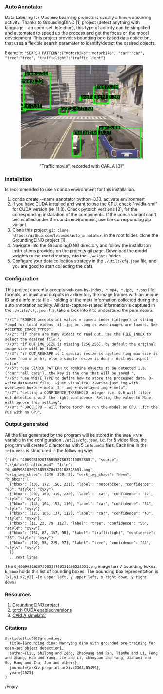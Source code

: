 ### Auto Annotator

Data Labeling for Machine Learning projects is usually a time-consuming activity. Thanks to GroundingDINO [1] project (detect anything with language - an open-set detection), this type of activity can be simplified and automated to speed up the process and get the focus on the model development. This project provides bounding box-based data collection, that uses a flexible search parameter to identify/detect the desired objects.

Example: ```"SEARCH_PATTERN":{"motorbike":"motorbike", "car":"car", "tree":"tree", "trafficlight":"traffic light"}```


<p align="center"> 
  <img src="info/carla_traffic.gif" alt="" width="400"></a>
  <div align="center">"Traffic movie", recorded with CARLA [3]"</div>
</p>

### Installation

Is recommended to use a conda environment for this installation.

1. conda create --name aanotator python=3.10, activate environment
2. if you have CUDA installed and want to use the GPU, check "nvidia-smi" for CUDA version (ie. 11.8). Check pytorch versions [2], for the corresponding installation of the components. If the conda variant can't be installed under the conda environment, use the corresponding pip variant.
3. Clone this project ```git clone https://github.com/fvilmos/auto_annotator```, in the root folder, clone the GroundingDINO project [1].
4. Navigate into the GroundingDINO directory and follow the installation instructions provided on the projects git page. Download the model weights to the root directory, into the ```./weights``` folder.
5. Configure your data collection strategy in the ```./utils/cfg.json``` file, and you are good to start collecting the data.

### Configuration

This project currently accepts ```web-cam-by-index, *.mp4, *.jpg, *.png``` file formats, as input and outputs in a directory the image frames with an unique ID and a info.meta file - holding all the meta information collected during the auto annotation activity.
All data-capture-related information is captured in the ```./utils/cfg.json``` file, take a look into it to understand the parameters.

```
"//1": "SOURCE accepts int values = camera index (integer) or string *.mp4 for local videos. if .jpg or .png is used images are loaded. See ACCEPTED_IMAGE_TYPES",
"//2": "if there are many videos to read out, use the FILE_INDEX to select the desired file.",
"//3": "if OUT_IMG_SIZE is missing [256,256], by default the original image size will be taken",
"//4": "if OUT_RESHAPE is 1 special resize is applied (img max size is taken from w or h), else a simple resize is done - destroys aspect ratio",
"//5": "use SEARCH_PATTERN to combine objects to be detected i.e. {'car':'all cars'}. the key is the one that will be saved ",
"//6": "use WRITE_TYPE to define how to store the processed data. 0-write data+meta file, 1-just visualize, 2-write just img with overlayed boxes + meta, 3 - img + overlayed img + meta",
"//7": "setting a CONFIDENCE_THRESHOLD integer i.e. 0.6 will filter out detections with the right confidence. Setting the value to None, will ignore this setting",
"//8": "FORCE_CPU - will force torch to run the model on CPU...for the PCs with no GPU",
```

### Output generated

All the files generated by the program will be stored in the ```BASE_PATH``` variable in the configuration ```./utils/cfg.json```, i.e. for 5 video files, the program will create 5 directories with 5 ```info.meta``` files.
Each line in the ```info.meta``` is structured in the following way:
```
{"id": "40699810207558558786321108528651", "source": ".\\data\\traffic.mp4", "file": "0_40699810207558558786321108528651.png", 
"orig_img_shape": [240, 320, 3], "work_img_shape": "None", 
"b_bbox": [
  {"bbox": [135, 172, 156, 231], "label": "motorbike", "confidence": "83", "style": "xyxy"}, 
  {"bbox": [200, 160, 310, 239], "label": "car", "confidence": "62", "style": "xyxy"}, 
  {"bbox": [143, 104, 153, 110], "label": "car", "confidence": "54", "style": "xyxy"}, 
  {"bbox": [125, 105, 137, 112], "label": "car", "confidence": "40", "style": "xyxy"}, 
  {"bbox": [11, 22, 79, 112], "label": "tree", "confidence": "56", "style": "xyxy"}, 
  {"bbox": [154, 82, 157, 90], "label": "trafficlight", "confidence": "36", "style": "xyxy"}, 
  {"bbox": [192, 55, 229, 97], "label": "tree", "confidence": "40", "style": "xyxy"}
  ]}
  ...next lines
```
The ```0_40699810207558558786321108528651.png``` image has 7 bounding boxes,  ```b_bbox``` holds this list of bounding boxes. The bounding box representation is ```[x1,y1,x2,y2] =[x upper left, y upper left, x right down, y right down]```


### Resources
1. [GroundingDINO project](https://github.com/IDEA-Research/GroundingDINO)
2. [torch CUDA enabled versions](https://pytorch.org/get-started/previous-versions/)
3. [CARLA simulator](https://carla.org/)


### Citations

```
@article{liu2023grounding,
  title={Grounding dino: Marrying dino with grounded pre-training for open-set object detection},
  author={Liu, Shilong and Zeng, Zhaoyang and Ren, Tianhe and Li, Feng and Zhang, Hao and Yang, Jie and Li, Chunyuan and Yang, Jianwei and Su, Hang and Zhu, Jun and others},
  journal={arXiv preprint arXiv:2303.05499},
  year={2023}
}
```

/Enjoy.
